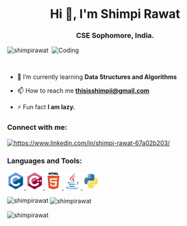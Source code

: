 <h1 align="center">Hi 👋, I'm Shimpi Rawat</h1>
<h3 align="center">CSE Sophomore, India.</h3>
<img align="right" alt="Coding" width="400" src="https://i.pinimg.com/originals/e2/9b/67/e29b67f7e735a9be2fb891a61488437e.gif">

<p align="left"> <img src="https://komarev.com/ghpvc/?username=shimpirawat&label=Profile%20views&color=0e75b6&style=flat" alt="shimpirawat" /> </p>

<p align="left"> <a href="https://twitter.com/" target="blank"><img src="https://img.shields.io/twitter/follow/?logo=twitter&style=for-the-badge" alt="" /></a> </p>

- 🌱 I’m currently learning **Data Structures and Algorithms**

- 📫 How to reach me **thisisshimpii@gmail.com**

- ⚡ Fun fact **I am lazy.**

<h3 align="left">Connect with me:</h3>
<p align="left">
<a href="https://linkedin.com/in/https://www.linkedin.com/in/shimpi-rawat-67a02b203/" target="blank"><img align="center" src="https://raw.githubusercontent.com/rahuldkjain/github-profile-readme-generator/master/src/images/icons/Social/linked-in-alt.svg" alt="https://www.linkedin.com/in/shimpi-rawat-67a02b203/" height="30" width="40" /></a>
</p>

<h3 align="left">Languages and Tools:</h3>
<p align="left"> <a href="https://www.cprogramming.com/" target="_blank" rel="noreferrer"> <img src="https://raw.githubusercontent.com/devicons/devicon/master/icons/c/c-original.svg" alt="c" width="40" height="40"/> </a> <a href="https://www.w3schools.com/cpp/" target="_blank" rel="noreferrer"> <img src="https://raw.githubusercontent.com/devicons/devicon/master/icons/cplusplus/cplusplus-original.svg" alt="cplusplus" width="40" height="40"/> </a> <a href="https://www.w3.org/html/" target="_blank" rel="noreferrer"> <img src="https://raw.githubusercontent.com/devicons/devicon/master/icons/html5/html5-original-wordmark.svg" alt="html5" width="40" height="40"/> </a> <a href="https://www.java.com" target="_blank" rel="noreferrer"> <img src="https://raw.githubusercontent.com/devicons/devicon/master/icons/java/java-original.svg" alt="java" width="40" height="40"/> </a> <a href="https://www.python.org" target="_blank" rel="noreferrer"> <img src="https://raw.githubusercontent.com/devicons/devicon/master/icons/python/python-original.svg" alt="python" width="40" height="40"/> </a> </p>

<p><img align="left" src="https://github-readme-stats.vercel.app/api/top-langs?username=shimpirawat&show_icons=true&locale=en&layout=compact" alt="shimpirawat" /></p>

<p>&nbsp;<img align="center" src="https://github-readme-stats.vercel.app/api?username=shimpirawat&show_icons=true&locale=en" alt="shimpirawat" /></p>

<p><img align="center" src="https://github-readme-streak-stats.herokuapp.com/?user=shimpirawat&" alt="shimpirawat" /></p>
